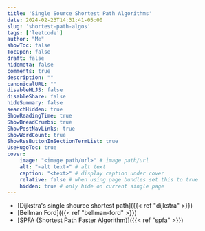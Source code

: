 ```yaml
---
title: 'Single Source Shortest Path Algorithms'
date: 2024-02-23T14:31:41-05:00
slug: 'shortest-path-algos'
tags: ['leetcode']
author: "Me"
showToc: false
TocOpen: false
draft: false
hidemeta: false
comments: true
description: ""
canonicalURL: ""
disableHLJS: false
disableShare: false
hideSummary: false
searchHidden: true
ShowReadingTime: true
ShowBreadCrumbs: true
ShowPostNavLinks: true
ShowWordCount: true
ShowRssButtonInSectionTermList: true
UseHugoToc: true
cover:
    image: "<image path/url>" # image path/url
    alt: "<alt text>" # alt text
    caption: "<text>" # display caption under cover
    relative: false # when using page bundles set this to true
    hidden: true # only hide on current single page
---
```


- [Dijkstra's single shource shortest path]({{< ref "dijkstra" >}})
- [Bellman Ford]({{< ref "bellman-ford" >}})
- [SPFA (Shortest Path Faster Algorithm)]({{< ref "spfa" >}})